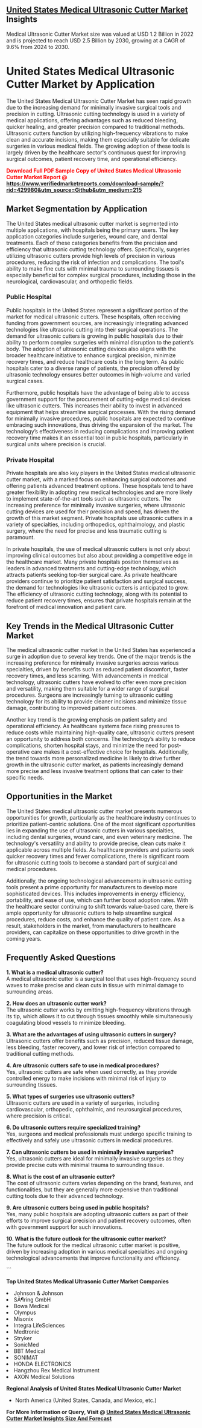 <h2><a href="https://www.verifiedmarketreports.com/download-sample/?rid=429980&amp;utm_source=Github&amp;utm_medium=215" target="_blank">United States Medical Ultrasonic Cutter Market</a> Insights</h2><p>Medical Ultrasonic Cutter Market size was valued at USD 1.2 Billion in 2022 and is projected to reach USD 2.5 Billion by 2030, growing at a CAGR of 9.6% from 2024 to 2030.</p><p><h1>United States Medical Ultrasonic Cutter Market by Application</h1><p>The United States Medical Ultrasonic Cutter Market has seen rapid growth due to the increasing demand for minimally invasive surgical tools and precision in cutting. Ultrasonic cutting technology is used in a variety of medical applications, offering advantages such as reduced bleeding, quicker healing, and greater precision compared to traditional methods. Ultrasonic cutters function by utilizing high-frequency vibrations to make clean and accurate incisions, making them especially suitable for delicate surgeries in various medical fields. The growing adoption of these tools is largely driven by the healthcare sector's continuous quest for improving surgical outcomes, patient recovery time, and operational efficiency.</p><p><strong><p><span class=""><span style="color: #ff0000;"><strong>Download Full PDF Sample Copy of United States Medical Ultrasonic Cutter Market Report</strong> @ </span><a href="https://www.verifiedmarketreports.com/download-sample/?rid=429980&amp;utm_source=Github&amp;utm_medium=215" target="_blank">https://www.verifiedmarketreports.com/download-sample/?rid=429980&amp;utm_source=Github&amp;utm_medium=215</a></span></p></strong></p><h2>Market Segmentation by Application</h2><p>The United States medical ultrasonic cutter market is segmented into multiple applications, with hospitals being the primary users. The key application categories include surgeries, wound care, and dental treatments. Each of these categories benefits from the precision and efficiency that ultrasonic cutting technology offers. Specifically, surgeries utilizing ultrasonic cutters provide high levels of precision in various procedures, reducing the risk of infection and complications. The tool's ability to make fine cuts with minimal trauma to surrounding tissues is especially beneficial for complex surgical procedures, including those in the neurological, cardiovascular, and orthopedic fields.</p><h3>Public Hospital</h3><p>Public hospitals in the United States represent a significant portion of the market for medical ultrasonic cutters. These hospitals, often receiving funding from government sources, are increasingly integrating advanced technologies like ultrasonic cutting into their surgical operations. The demand for ultrasonic cutters is growing in public hospitals due to their ability to perform complex surgeries with minimal disruption to the patient’s body. The adoption of ultrasonic cutting devices also aligns with the broader healthcare initiative to enhance surgical precision, minimize recovery times, and reduce healthcare costs in the long term. As public hospitals cater to a diverse range of patients, the precision offered by ultrasonic technology ensures better outcomes in high-volume and varied surgical cases.</p><p>Furthermore, public hospitals have the advantage of being able to access government support for the procurement of cutting-edge medical devices like ultrasonic cutters. This increases their ability to invest in advanced equipment that helps streamline surgical processes. With the rising demand for minimally invasive procedures, public hospitals are expected to continue embracing such innovations, thus driving the expansion of the market. The technology’s effectiveness in reducing complications and improving patient recovery time makes it an essential tool in public hospitals, particularly in surgical units where precision is crucial.</p><h3>Private Hospital</h3><p>Private hospitals are also key players in the United States medical ultrasonic cutter market, with a marked focus on enhancing surgical outcomes and offering patients advanced treatment options. These hospitals tend to have greater flexibility in adopting new medical technologies and are more likely to implement state-of-the-art tools such as ultrasonic cutters. The increasing preference for minimally invasive surgeries, where ultrasonic cutting devices are used for their precision and speed, has driven the growth of this market segment. Private hospitals use ultrasonic cutters in a variety of specialties, including orthopedics, ophthalmology, and plastic surgery, where the need for precise and less traumatic cutting is paramount.</p><p>In private hospitals, the use of medical ultrasonic cutters is not only about improving clinical outcomes but also about providing a competitive edge in the healthcare market. Many private hospitals position themselves as leaders in advanced treatments and cutting-edge technology, which attracts patients seeking top-tier surgical care. As private healthcare providers continue to prioritize patient satisfaction and surgical success, the demand for technologies like ultrasonic cutters is anticipated to grow. The efficiency of ultrasonic cutting technology, along with its potential to reduce patient recovery times, ensures that private hospitals remain at the forefront of medical innovation and patient care.</p><h2>Key Trends in the Medical Ultrasonic Cutter Market</h2><p>The medical ultrasonic cutter market in the United States has experienced a surge in adoption due to several key trends. One of the major trends is the increasing preference for minimally invasive surgeries across various specialties, driven by benefits such as reduced patient discomfort, faster recovery times, and less scarring. With advancements in medical technology, ultrasonic cutters have evolved to offer even more precision and versatility, making them suitable for a wider range of surgical procedures. Surgeons are increasingly turning to ultrasonic cutting technology for its ability to provide cleaner incisions and minimize tissue damage, contributing to improved patient outcomes.</p><p>Another key trend is the growing emphasis on patient safety and operational efficiency. As healthcare systems face rising pressures to reduce costs while maintaining high-quality care, ultrasonic cutters present an opportunity to address both concerns. The technology’s ability to reduce complications, shorten hospital stays, and minimize the need for post-operative care makes it a cost-effective choice for hospitals. Additionally, the trend towards more personalized medicine is likely to drive further growth in the ultrasonic cutter market, as patients increasingly demand more precise and less invasive treatment options that can cater to their specific needs.</p><h2>Opportunities in the Market</h2><p>The United States medical ultrasonic cutter market presents numerous opportunities for growth, particularly as the healthcare industry continues to prioritize patient-centric solutions. One of the most significant opportunities lies in expanding the use of ultrasonic cutters in various specialties, including dental surgeries, wound care, and even veterinary medicine. The technology's versatility and ability to provide precise, clean cuts make it applicable across multiple fields. As healthcare providers and patients seek quicker recovery times and fewer complications, there is significant room for ultrasonic cutting tools to become a standard part of surgical and medical procedures.</p><p>Additionally, the ongoing technological advancements in ultrasonic cutting tools present a prime opportunity for manufacturers to develop more sophisticated devices. This includes improvements in energy efficiency, portability, and ease of use, which can further boost adoption rates. With the healthcare sector continuing to shift towards value-based care, there is ample opportunity for ultrasonic cutters to help streamline surgical procedures, reduce costs, and enhance the quality of patient care. As a result, stakeholders in the market, from manufacturers to healthcare providers, can capitalize on these opportunities to drive growth in the coming years.</p><h2>Frequently Asked Questions</h2><p><strong>1. What is a medical ultrasonic cutter?</strong><br>A medical ultrasonic cutter is a surgical tool that uses high-frequency sound waves to make precise and clean cuts in tissue with minimal damage to surrounding areas.</p><p><strong>2. How does an ultrasonic cutter work?</strong><br>The ultrasonic cutter works by emitting high-frequency vibrations through its tip, which allows it to cut through tissues smoothly while simultaneously coagulating blood vessels to minimize bleeding.</p><p><strong>3. What are the advantages of using ultrasonic cutters in surgery?</strong><br>Ultrasonic cutters offer benefits such as precision, reduced tissue damage, less bleeding, faster recovery, and lower risk of infection compared to traditional cutting methods.</p><p><strong>4. Are ultrasonic cutters safe to use in medical procedures?</strong><br>Yes, ultrasonic cutters are safe when used correctly, as they provide controlled energy to make incisions with minimal risk of injury to surrounding tissues.</p><p><strong>5. What types of surgeries use ultrasonic cutters?</strong><br>Ultrasonic cutters are used in a variety of surgeries, including cardiovascular, orthopedic, ophthalmic, and neurosurgical procedures, where precision is critical.</p><p><strong>6. Do ultrasonic cutters require specialized training?</strong><br>Yes, surgeons and medical professionals must undergo specific training to effectively and safely use ultrasonic cutters in medical procedures.</p><p><strong>7. Can ultrasonic cutters be used in minimally invasive surgeries?</strong><br>Yes, ultrasonic cutters are ideal for minimally invasive surgeries as they provide precise cuts with minimal trauma to surrounding tissue.</p><p><strong>8. What is the cost of an ultrasonic cutter?</strong><br>The cost of ultrasonic cutters varies depending on the brand, features, and functionalities, but they are generally more expensive than traditional cutting tools due to their advanced technology.</p><p><strong>9. Are ultrasonic cutters being used in public hospitals?</strong><br>Yes, many public hospitals are adopting ultrasonic cutters as part of their efforts to improve surgical precision and patient recovery outcomes, often with government support for such innovations.</p><p><strong>10. What is the future outlook for the ultrasonic cutter market?</strong><br>The future outlook for the medical ultrasonic cutter market is positive, driven by increasing adoption in various medical specialties and ongoing technological advancements that improve functionality and efficiency.</p>```</p><p><strong>Top United States Medical Ultrasonic Cutter Market Companies</strong></p><div data-test-id=""><p><li>Johnson & Johnson</li><li> SÃ¶ring GmbH</li><li> Bowa Medical</li><li> Olympus</li><li> Misonix</li><li> Integra LifeSciences</li><li> Medtronic</li><li> Stryker</li><li> SonicMed</li><li> BBT Medical</li><li> SONIMAT</li><li> HONDA ELECTRONICS</li><li> Hangzhou Rex Medical Instrument</li><li> AXON Medical Solutions</li></p><div><strong>Regional Analysis of&nbsp;United States Medical Ultrasonic Cutter Market</strong></div><ul><li dir="ltr"><p dir="ltr">North America&nbsp;(United States, Canada, and Mexico, etc.)</p></li></ul><p><strong>For More Information or Query, Visit @&nbsp;</strong><strong><a href="https://www.verifiedmarketreports.com/product/medical-ultrasonic-cutter-market/?utm_source=Github&amp;utm_medium=215" target="_blank">United States Medical Ultrasonic Cutter Market Insights Size And Forecast</a></strong></p></div>
